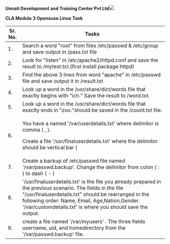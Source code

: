 ﻿**Unnati Development and Training Center Pvt Ltd![](Aspose.Words.6e72b33f-78fd-4872-85d1-62014fca07de.001.png)**

**CLA Module 3 Opensuse Linux Task**



|**Sr. No.**|**Tasks**|
| - | - |
|1\.|Search a word "root" from files /etc/passwd & /etc/group and save output in /pass.txt file|
|2\.|Look for "listen" in /etc/apache2/httpd.conf and save the result to /mytest.txt.(first install package httpd)|
|3\.|Find the above 3 lines from word "apache" in /etc/passwd file and save output it in /result.txt|
|4\.|Look up a word in the /usr/share/dict/words file that exactly begins with "ich." Save the result to /word.txt.|
|5\.|Look up a word in the /usr/share/dict/words file that exactly ends in "zoo."should be saved in the /count.txt file.|
|6\.|<p>You have a named '/var/userdetails.txt' where delimitor is comma ( , ).</p><p>Create a file '/usr/finaluserdetails.txt' where the delimitor should be vertical bar ( | ).</p>|
|7\.|Create a backup of /etc/passwd file named '/var/passwd.backup'. Change the delimitor from colon ( : ) to dash ( - )|
|8\.|'/usr/finaluserdetails.txt' is the file you already prepared in the previous scenario. The fields in the file "/usr/finaluserdetails.txt" should be rearranged in the following order: Name, Email, Age,Nation,Gender. '/var/customdetails.txt' is where you should save the output.|
|9\.|create a file named '/var/myusers' . The three fields username, uid, and homedirectory from the '/var/passwd.backup' file.|

